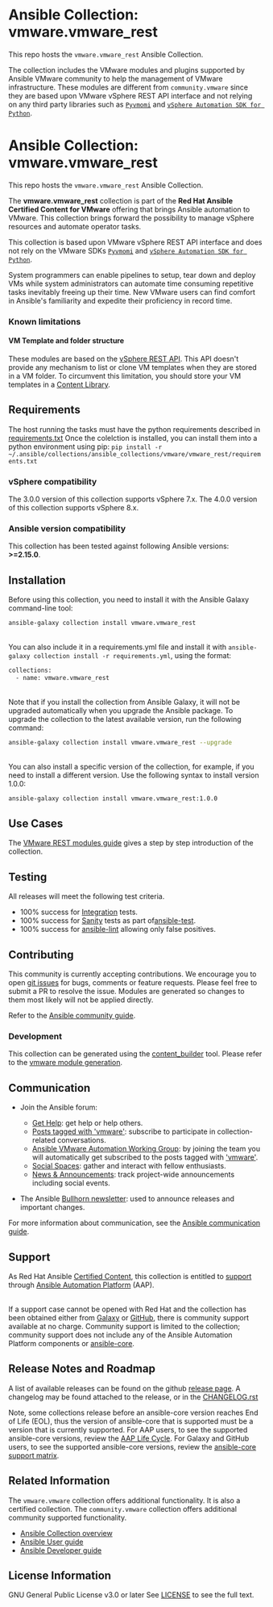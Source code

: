 # Ansible Collection: vmware.vmware_rest

This repo hosts the `vmware.vmware_rest` Ansible Collection.

The collection includes the VMware modules and plugins supported by Ansible VMware community to help the management of VMware infrastructure. These modules are different from `community.vmware` since they are based upon VMware vSphere REST API interface and not relying on any third party libraries such as [`Pyvmomi`](https://github.com/vmware/pyvmomi) and [`vSphere Automation SDK for Python`](https://github.com/vmware/vsphere-automation-sdk-python).







# Ansible Collection: vmware.vmware_rest

This repo hosts the `vmware.vmware_rest` Ansible Collection.

The **vmware.vmware_rest** collection is part of the **Red Hat Ansible Certified Content for VMware** offering that brings Ansible automation to VMware. This collection brings forward the possibility to manage vSphere resources and automate operator tasks.

This collection is based upon VMware vSphere REST API interface and does not rely on the VMware SDKs [`Pyvmomi`](https://github.com/vmware/pyvmomi) and [`vSphere Automation SDK for Python`](https://github.com/vmware/vsphere-automation-sdk-python).

System programmers can enable pipelines to setup, tear down and deploy VMs while system administrators can automate time consuming repetitive tasks inevitably freeing up their time. New VMware users can find comfort in Ansible's familiarity and expedite their proficiency in record time.

### Known limitations

#### VM Template and folder structure

These modules are based on the [vSphere REST API](https://developer.vmware.com/apis/vsphere-automation/latest/). This API doesn't provide any mechanism to list or clone VM templates when they are stored in a VM folder.
To circumvent this limitation, you should store your VM templates in a [Content Library](https://docs.vmware.com/en/VMware-vSphere/7.0/com.vmware.vsphere.vm_admin.doc/GUID-254B2CE8-20A8-43F0-90E8-3F6776C2C896.html).


## Requirements

The host running the tasks must have the python requirements described in [requirements.txt](./requirements.txt)
Once the colelction is installed, you can install them into a python environment using pip: `pip install -r ~/.ansible/collections/ansible_collections/vmware/vmware_rest/requirements.txt`

### vSphere compatibility

The 3.0.0 version of this collection supports vSphere 7.x.
The 4.0.0 version of this collection supports vSphere 8.x.

### Ansible version compatibility

This collection has been tested against following Ansible versions: **>=2.15.0**.


## Installation

Before using this collection, you need to install it with the Ansible Galaxy command-line tool:

```sh
ansible-galaxy collection install vmware.vmware_rest
```

<br/>You can also include it in a requirements.yml file and install it with `ansible-galaxy collection install -r requirements.yml`, using the format:

```sh
collections:
  - name: vmware.vmware_rest
```

<br/>Note that if you install the collection from Ansible Galaxy, it will not be upgraded automatically when you upgrade the Ansible package.
To upgrade the collection to the latest available version, run the following command:

```sh
ansible-galaxy collection install vmware.vmware_rest --upgrade
```

<br/>You can also install a specific version of the collection, for example, if you need to install a different version. Use the following syntax to install version 1.0.0:

```sh
ansible-galaxy collection install vmware.vmware_rest:1.0.0
```


## Use Cases

The [VMware REST modules guide](https://docs.ansible.com/ansible/devel/collections/vmware/vmware_rest/docsite/guide_vmware_rest.html) gives a step by step introduction of the collection.


## Testing

All releases will meet the following test criteria.

* 100% success for [Integration](./tests/integration) tests.
* 100% success for [Sanity](https://docs.ansible.com/ansible/latest/dev_guide/testing/sanity/index.html#all-sanity-tests) tests as part of[ansible-test](https://docs.ansible.com/ansible/latest/dev_guide/testing.html#run-sanity-tests).
* 100% success for [ansible-lint](https://ansible.readthedocs.io/projects/lint/) allowing only false positives.


## Contributing

This community is currently accepting contributions. We encourage you to open [git issues](https://github.com/ansible-collections/vmware.vmware_rest/issues) for bugs, comments or feature requests.
Please feel free to submit a PR to resolve the issue. Modules are generated so changes to them most likely will not be applied directly.

Refer to the [Ansible community guide](https://docs.ansible.com/ansible/devel/community/index.html).

### Development

This collection can be generated using the [content_builder](https://github.com/ansible-community/ansible.content_builder) tool. Please refer to the [vmware module generation](https://github.com/ansible-collections/vmware.vmware_rest/blob/main/development.md).


## Communication

* Join the Ansible forum:
  * [Get Help](https://forum.ansible.com/c/help/6): get help or help others.
  * [Posts tagged with 'vmware'](https://forum.ansible.com/tag/vmware): subscribe to participate in collection-related conversations.
  * [Ansible VMware Automation Working Group](https://forum.ansible.com/g/ansible-vmware): by joining the team you will automatically get subscribed to the posts tagged with ['vmware'](https://forum.ansible.com/tag/vmware).
  * [Social Spaces](https://forum.ansible.com/c/chat/4): gather and interact with fellow enthusiasts.
  * [News & Announcements](https://forum.ansible.com/c/news/5): track project-wide announcements including social events.

* The Ansible [Bullhorn newsletter](https://docs.ansible.com/ansible/devel/community/communication.html#the-bullhorn): used to announce releases and important changes.

For more information about communication, see the [Ansible communication guide](https://docs.ansible.com/ansible/devel/community/communication.html).


## Support

As Red Hat Ansible [Certified Content](https://catalog.redhat.com/software/search?target_platforms=Red%20Hat%20Ansible%20Automation%20Platform), this collection is entitled to [support](https://access.redhat.com/support/) through [Ansible Automation Platform](https://www.redhat.com/en/technologies/management/ansible) (AAP).

<br/>If a support case cannot be opened with Red Hat and the collection has been obtained either from [Galaxy](https://galaxy.ansible.com/ui/) or [GitHub](https://github.com/ansible-collections/vmware.vmware_rest), there is community support available at no charge. Community support is limited to the collection; community support does not include any of the Ansible Automation Platform components or [ansible-core](https://github.com/ansible/ansible).


## Release Notes and Roadmap

A list of available releases can be found on the github [release page](https://github.com/ansible-collections/vmware.vmware_rest/releases).
A changelog may be found attached to the release, or in the [CHANGELOG.rst](CHANGELOG.rst)

Note, some collections release before an ansible-core version reaches End of Life (EOL), thus the version of ansible-core that is supported must be a version that is currently supported.
For AAP users, to see the supported ansible-core versions, review the [AAP Life Cycle](https://access.redhat.com/support/policy/updates/ansible-automation-platform).
For Galaxy and GitHub users, to see the supported ansible-core versions, review the [ansible-core support matrix](https://docs.ansible.com/ansible/latest/reference_appendices/release_and_maintenance.html#ansible-core-support-matrix).


## Related Information

The `vmware.vmware` collection offers additional functionality. It is also a certified collection.
The `community.vmware` collection offers additional community supported functionality.

- [Ansible Collection overview](https://github.com/ansible-collections/overview)
- [Ansible User guide](https://docs.ansible.com/ansible/latest/user_guide/index.html)
- [Ansible Developer guide](https://docs.ansible.com/ansible/latest/dev_guide/index.html)

## License Information

GNU General Public License v3.0 or later
See [LICENSE](LICENSE) to see the full text.
